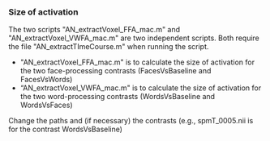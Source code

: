 ### Size of activation

The two scripts "AN_extractVoxel_FFA_mac.m" and "AN_extractVoxel_VWFA_mac.m" are two independent scripts. Both require the file "AN_extractTImeCourse.m" when running the script.
- "AN_extractVoxel_FFA_mac.m" is to calculate the size of activation for the two face-processing contrasts (FacesVsBaseline and FacesVsWords)
- “AN_extractVoxel_VWFA_mac.m" is to calculate the size of activation for the two word-processing contrasts (WordsVsBaseline and WordsVsFaces)

Change the paths and (if necessary) the contrasts (e.g., spmT_0005.nii is for the contrast WordsVsBaseline)
